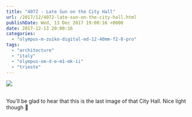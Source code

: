 ```yaml
---
title: "4072 - Late Sun on the City Hall"
url: /2017/12/4072-late-sun-on-the-city-hall.html
publishDate: Wed, 13 Dec 2017 19:00:16 +0000
date: 2017-12-13 20:00:16
categories: 
  - "olympus-m-zuiko-digital-ed-12-40mm-f2-8-pro"
tags: 
  - "architecture"
  - "italy"
  - "olympus-om-d-e-m1-mk-ii"
  - "trieste"
---
```

<div class="container">
<div class="center"><a target="_blank" href="https://d25zfm9zpd7gm5.cloudfront.net/1200x1200/2017/20170525_190752_lr.jpg"><img class="webfeedsFeaturedVisual" src="https://d25zfm9zpd7gm5.cloudfront.net/0600x0600/2017/20170525_190752_lr.jpg" /></a></div>
</div>
<br />

You'll be glad to hear that this is the last image of that City Hall. Nice light though 🙂
